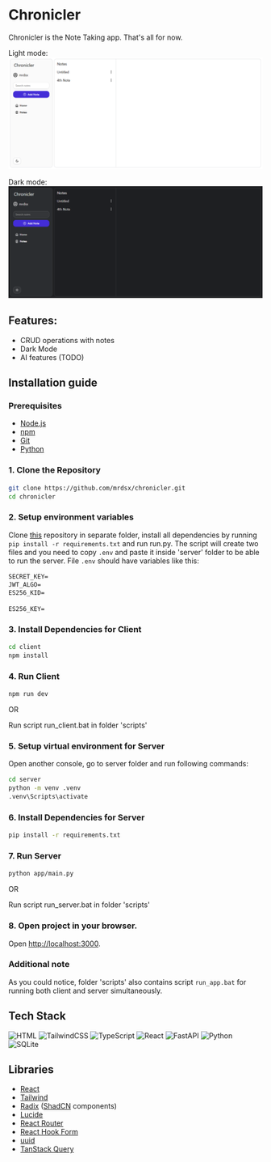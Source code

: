 # Chronicler

Chronicler is the Note Taking app. That's all for now.

Light mode:
![Chronicler UI](/assets/chronicler-ui.png)

Dark mode:
![Chronicler UI with Dark Mode](./assets/chronicler-ui-dark.png)

## Features:

- CRUD operations with notes
- Dark Mode
- AI features (TODO)

## Installation guide

### Prerequisites

- [Node.js](https://nodejs.org/)
- [npm](https://www.npmjs.com/)
- [Git](https://git-scm.com/)
- [Python](https://www.python.org/)

### 1. Clone the Repository

```bash
git clone https://github.com/mrdsx/chronicler.git
cd chronicler
```

### 2. Setup environment variables

Clone [this](https://github.com/mrdsx/jwt-key-generator) repository in separate folder, install all dependencies by running `pip install -r requirements.txt` and run run.py. The script will create two files and you need to copy `.env` and paste it inside 'server' folder to be able to run the server. File `.env` should have variables like this:

```env
SECRET_KEY=
JWT_ALGO=
ES256_KID=

ES256_KEY=
```

### 3. Install Dependencies for Client

```bash
cd client
npm install
```

### 4. Run Client

```bash
npm run dev
```

OR

Run script run_client.bat in folder 'scripts'

### 5. Setup virtual environment for Server

Open another console, go to server folder and run following commands:

```bash
cd server
python -m venv .venv
.venv\Scripts\activate
```

### 6. Install Dependencies for Server

```bash
pip install -r requirements.txt
```

### 7. Run Server

```bash
python app/main.py
```

OR

Run script run_server.bat in folder 'scripts'

### 8. Open project in your browser.

Open [http://localhost:3000](http://localhost:3000/).

### Additional note

As you could notice, folder 'scripts' also contains script `run_app.bat` for running both client and server simultaneously.

## Tech Stack

![HTML](https://img.shields.io/badge/HTML5-E34F26?style=for-the-badge&logo=html5&logoColor=white)
![TailwindCSS](https://img.shields.io/badge/TailwindCSS-06B6D4?style=for-the-badge&logo=tailwindcss&logoColor=white)
![TypeScript](https://img.shields.io/badge/TypeScript-3178C6?style=for-the-badge&logo=typescript&logoColor=white)
![React](https://img.shields.io/badge/React-20232A?style=for-the-badge&logo=react&logoColor=61DAFB)
![FastAPI](https://img.shields.io/badge/FastAPI-009688?style=for-the-badge&logo=fastapi&logoColor=white)
![Python](https://img.shields.io/badge/Python-3776AB?style=for-the-badge&logo=python&logoColor=white)
![SQLite](https://img.shields.io/badge/SQLite-003B57?style=for-the-badge&logo=sqlite&logoColor=white)

## Libraries

- [React](https://react.dev/)
- [Tailwind](https://tailwindcss.com/)
- [Radix](https://www.radix-ui.com/) ([ShadCN](https://ui.shadcn.com/) components)
- [Lucide](https://lucide.dev/)
- [React Router](https://reactrouter.com/)
- [React Hook Form](https://react-hook-form.com/)
- [uuid](https://www.npmjs.com/package/uuid)
- [TanStack Query](https://tanstack.com/query/latest)
